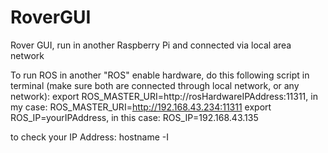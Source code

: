 # RoverGUI
Rover GUI, run in another Raspberry Pi and connected via local area network

To run ROS in another "ROS" enable hardware, do this following script in terminal (make sure both are connected through local network, or any network):
export ROS_MASTER_URI=http://rosHardwareIPAddress:11311, in my case: ROS_MASTER_URI=http://192.168.43.234:11311
export ROS_IP=yourIPAddress, in this case: ROS_IP=192.168.43.135

to check your IP Address:
hostname -I
